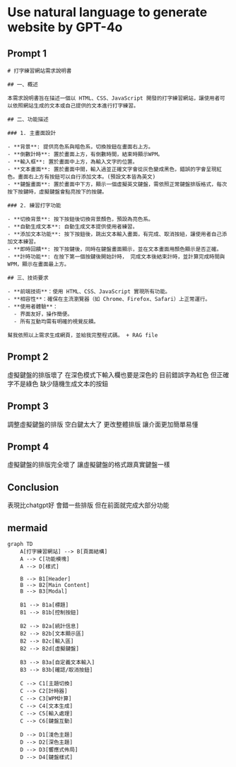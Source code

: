 # Use natural language to generate website by GPT-4o

## Prompt 1

```
# 打字練習網站需求說明書

## 一、概述

本需求說明書旨在描述一個以 HTML、CSS、JavaScript 開發的打字練習網站，讓使用者可以依照網站生成的文本或自己提供的文本進行打字練習。

## 二、功能描述

### 1. 主畫面設計

- **背景**: 提供亮色系與暗色系，切換按鈕在畫面右上方。
- **倒數計時**: 置於畫面上方，有倒數時間，結束時顯示WPM。
- **輸入框**: 置於畫面中上方，為輸入文字的位置。
- **文本畫面**: 置於畫面中間，輸入過並正確文字會從灰色變成黑色，錯誤的字會呈現紅色。畫面右上方有按鈕可以自行添加文本。(預設文本皆為英文)
- **鍵盤畫面**: 置於畫面中下方，顯示一個虛擬英文鍵盤，需依照正常鍵盤排版格式，每次按下按鍵時，虛擬鍵盤會點亮按下的按鍵。

### 2. 練習打字功能

- **切換背景**: 按下按鈕後切換背景顏色，預設為亮色系。
- **自動生成文本**: 自動生成文本提供使用者練習。
- **添加文本功能**: 按下按鈕後，跳出文本輸入畫面，有完成、取消按紐，讓使用者自己添加文本練習。
- **即時回饋**: 按下按鍵後，同時在鍵盤畫面顯示，並在文本畫面用顏色顯示是否正確。
- **計時功能**: 在按下第一個按鍵後開始計時， 完成文本後結束計時，並計算完成時間與WPM，顯示在畫面最上方。

## 三、技術要求

- **前端技術**：使用 HTML、CSS、JavaScript 實現所有功能。
- **相容性**：確保在主流瀏覽器（如 Chrome、Firefox、Safari）上正常運行。
- **使用者體驗**：
  - 界面友好，操作簡便。
  - 所有互動均需有明確的視覺反饋。

幫我依照以上需求生成網頁，並給我完整程式碼。 + RAG file
```

## Prompt 2
虛擬鍵盤的排版壞了
在深色模式下輸入欄也要是深色的
目前錯誤字為紅色 但正確字不是綠色
缺少隨機生成文本的按鈕

## Prompt 3
調整虛擬鍵盤的排版 空白鍵太大了
更改整體排版 讓介面更加簡單易懂

## Prompt 4
虛擬鍵盤的排版完全壞了
讓虛擬鍵盤的格式跟真實鍵盤一樣

## Conclusion
表現比chatgpt好
會錯一些排版
但在前面就完成大部分功能

## mermaid
```mermaid
graph TD
    A[打字練習網站] --> B[頁面結構]
    A --> C[功能模塊]
    A --> D[樣式]

    B --> B1[Header]
    B --> B2[Main Content]
    B --> B3[Modal]

    B1 --> B1a[標題]
    B1 --> B1b[控制按鈕]

    B2 --> B2a[統計信息]
    B2 --> B2b[文本顯示區]
    B2 --> B2c[輸入區]
    B2 --> B2d[虛擬鍵盤]

    B3 --> B3a[自定義文本輸入]
    B3 --> B3b[確認/取消按鈕]

    C --> C1[主題切換]
    C --> C2[計時器]
    C --> C3[WPM計算]
    C --> C4[文本生成]
    C --> C5[輸入處理]
    C --> C6[鍵盤互動]

    D --> D1[淺色主題]
    D --> D2[深色主題]
    D --> D3[響應式佈局]
    D --> D4[鍵盤樣式]
```